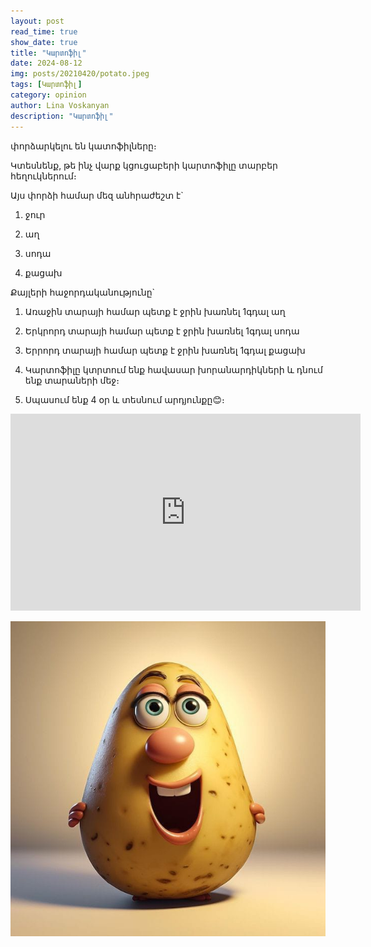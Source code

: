 ```yaml
---
layout: post
read_time: true
show_date: true
title: "Կարտոֆիլ"
date: 2024-08-12
img: posts/20210420/potato.jpeg
tags: [Կարտոֆիլ]
category: opinion
author: Lina Voskanyan
description: "Կարտոֆիլ"
---
```


փորձարկելու են կատոֆիլները։

Կտեսնենք, թե ինչ վարք կցուցաբերի կարտոֆիլը տարբեր հեղուկներում։

Այս փորձի համար մեզ անհրաժեշտ է`

1) ջուր

2) աղ

3) սոդա

4) քացախ

Քայլերի հաջորդականությունը`

1) Առաջին տարայի համար պետք է ջրին խառնել 1գդալ աղ

2) Երկրորդ տարայի համար պետք է ջրին խառնել 1գդալ սոդա

3) Երրորդ տարայի համար պետք է ջրին խառնել 1գդալ քացախ

4) Կարտոֆիլը կտրտում ենք հավասար խորանարդիկների և դնում ենք տարաների մեջ։

5) Սպասում ենք 4 օր և տեսնում արդյունքը😊։


<iframe width="560" height="315" src="https://www.youtube.com/embed/6HBzieywW4o" title="Կարտոֆիլ" frameborder="0" allow="accelerometer; autoplay; clipboard-write; encrypted-media; gyroscope; picture-in-picture" allowfullscreen></iframe>

![Կարտոֆիլ](./assets/img/posts/20210420/potato_1.jpeg)
